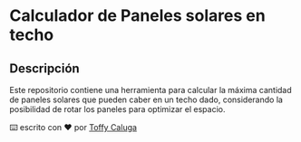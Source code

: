 # Calculador de Paneles solares en techo

## Descripción 
Este repositorio contiene una herramienta para calcular la máxima cantidad de paneles solares que pueden caber en un techo dado, considerando la posibilidad de rotar los paneles para optimizar el espacio.




⌨️ escrito con ❤️ por [Toffy Caluga](https://github.com/toffyCaluga)